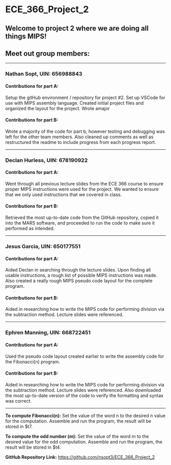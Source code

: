 # ECE_366_Project_2
## Welcome to project 2 where we are doing all things MIPS!

## Meet out group members:

-----------------------------------------------------------------------------------------------------------------------------------------

### Nathan Sopt, UIN: 656988843

#### Contributions for part A: 

Setup the gitHub environment / repository for project #2. Set up VSCode for use with MIPS assembly language. 
Created initial project   files and organized the layout for the project. Wrote amajor

#### Contributions for part B:

Wrote a majority of the code for part b, however testing and debugging was left for the other team members. Also cleaned up comments as well as restructured the readme to include progress from each progress report.

-----------------------------------------------------------------------------------------------------------------------------------------

### Declan Hurless, UIN: 678190922

#### Contributions for part A: 

Went through all previous lecture slides from the ECE 366 course to ensure proper MIPS instructions were used for the project. 
We wanted to ensure that we only used instructions that we covered in class.

#### Contributions for part B:

Retrieved the most up-to-date code from the GitHub repository, copied it into the MARS software, and proceeded to run the code to make sure it performed as intended.

-----------------------------------------------------------------------------------------------------------------------------------------

### Jesus Garcia, UIN: 650177551

#### Contributions for part A:

Aided Declan in searching through the lecture slides. Upon finding all usable instructions, a rough list of possible MIPS instructions was made. 
Also created a really rough MIPS pseudo code layout for the complete program.

#### Contributions for part B:

Aided in researching how to write the MIPS code for performing division via the subtraction method. Lecture slides were referenced.

-----------------------------------------------------------------------------------------------------------------------------------------

### Ephren Manning, UIN: 668722451

#### Contributions for part A:

Used the pseudo code layout created earlier to write the assembly code for the Fibonacci(n) program.

#### Contributions for part B:

Aided in researching how to write the MIPS code for performing division via the subtraction method. Lecture slides were referenced. 
Also downloaded the most up-to-date version of the code to verify the formatting and syntax was correct.

-----------------------------------------------------------------------------------------------------------------------------------------

**To compute Fibonacci(n):** Set the value of the word n to the desired n value for the computation. Assemble and run the program, the result will be stored in $t7.

**To compute the odd number (m):** Set the value of the word m to the desired value for the odd computation. Assemble and run the program, the result will be stored in $t4.

**GitHub Repository Link:** https://github.com/nsopt3/ECE_366_Project_2


